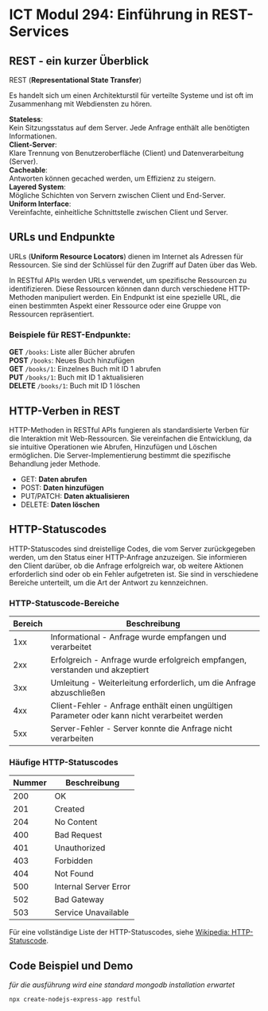 # ICT Modul 294: Einführung in REST-Services

## REST - ein kurzer Überblick

REST (**Representational State Transfer**)

Es handelt sich um einen Architekturstil für verteilte Systeme und ist oft im Zusammenhang mit Webdiensten zu hören.

**Stateless**: <br/> Kein Sitzungsstatus auf dem Server. Jede Anfrage enthält alle benötigten Informationen. <br/>
**Client-Server**: <br/> Klare Trennung von Benutzeroberfläche (Client) und Datenverarbeitung (Server). <br />
**Cacheable**: <br/>Antworten können gecached werden, um Effizienz zu steigern. <br />
**Layered System**: <br/> Mögliche Schichten von Servern zwischen Client und End-Server. <br />
**Uniform Interface**: <br/> Vereinfachte, einheitliche Schnittstelle zwischen Client und Server. <br />

## URLs und Endpunkte

URLs (**Uniform Resource Locators**) dienen im Internet als Adressen für Ressourcen. Sie sind der Schlüssel für den Zugriff auf Daten über das Web.

In RESTful APIs werden URLs verwendet, um spezifische Ressourcen zu identifizieren. Diese Ressourcen können dann durch verschiedene HTTP-Methoden manipuliert werden. Ein Endpunkt ist eine spezielle URL, die einen bestimmten Aspekt einer Ressource oder eine Gruppe von Ressourcen repräsentiert.

### Beispiele für REST-Endpunkte:

**GET** `/books`: Liste aller Bücher abrufen<br />
**POST** `/books`: Neues Buch hinzufügen<br />
**GET** `/books/1`: Einzelnes Buch mit ID 1 abrufen<br />
**PUT** `/books/1`: Buch mit ID 1 aktualisieren<br />
**DELETE** `/books/1`: Buch mit ID 1 löschen<br />

## HTTP-Verben in REST

HTTP-Methoden in RESTful APIs fungieren als standardisierte Verben für die Interaktion mit Web-Ressourcen. Sie vereinfachen die Entwicklung, da sie intuitive Operationen wie Abrufen, Hinzufügen und Löschen ermöglichen. Die Server-Implementierung bestimmt die spezifische Behandlung jeder Methode.

- GET: **Daten abrufen**
- POST: **Daten hinzufügen**
- PUT/PATCH: **Daten aktualisieren**
- DELETE: **Daten löschen**

## HTTP-Statuscodes

HTTP-Statuscodes sind dreistellige Codes, die vom Server zurückgegeben werden, um den Status einer HTTP-Anfrage anzuzeigen. Sie informieren den Client darüber, ob die Anfrage erfolgreich war, ob weitere Aktionen erforderlich sind oder ob ein Fehler aufgetreten ist. Sie sind in verschiedene Bereiche unterteilt, um die Art der Antwort zu kennzeichnen.

### HTTP-Statuscode-Bereiche

| Bereich | Beschreibung                                                                                  |
| ------- | --------------------------------------------------------------------------------------------- |
| 1xx     | Informational - Anfrage wurde empfangen und verarbeitet                                       |
| 2xx     | Erfolgreich - Anfrage wurde erfolgreich empfangen, verstanden und akzeptiert                  |
| 3xx     | Umleitung - Weiterleitung erforderlich, um die Anfrage abzuschließen                          |
| 4xx     | Client-Fehler - Anfrage enthält einen ungültigen Parameter oder kann nicht verarbeitet werden |
| 5xx     | Server-Fehler - Server konnte die Anfrage nicht verarbeiten                                   |



### Häufige HTTP-Statuscodes

| Nummer | Beschreibung          |
| ------ | --------------------- |
| 200    | OK                    |
| 201    | Created               |
| 204    | No Content            |
| 400    | Bad Request           |
| 401    | Unauthorized          |
| 403    | Forbidden             |
| 404    | Not Found             |
| 500    | Internal Server Error |
| 502    | Bad Gateway           |
| 503    | Service Unavailable   |

Für eine vollständige Liste der HTTP-Statuscodes, siehe [Wikipedia: HTTP-Statuscode](https://de.wikipedia.org/wiki/HTTP-Statuscode).


## Code Beispiel und Demo

*für die ausführung wird eine standard mongodb installation erwartet*

```bash
npx create-nodejs-express-app restful
```